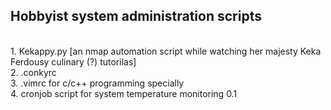 <h2>Hobbyist system administration scripts</h2><br>
1. Kekappy.py [an nmap automation script while watching her majesty Keka Ferdousy culinary (?) tutorilas]<br>
2. .conkyrc<br>
3. .vimrc for c/c++ programming specially<br>
4. cronjob script for system temperature monitoring 0.1<br>
